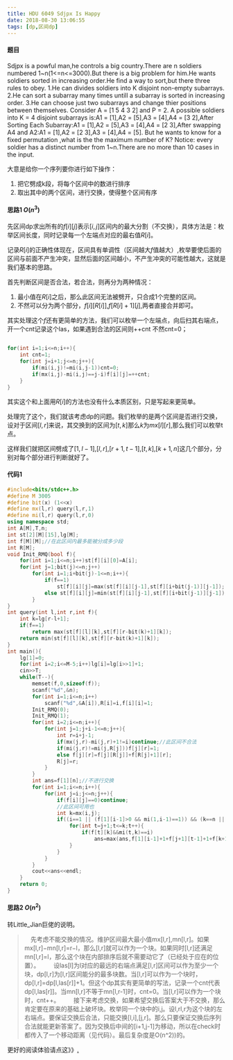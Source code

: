 ```yaml
---
title: HDU 6049 Sdjpx Is Happy
date: 2018-08-30 13:06:55
tags: [dp,区间dp]
---
```


#### 题目
Sdjpx is a powful man,he controls a big country.There are n soldiers numbered 1~n(1<=n<=3000).But there is a big problem for him.He wants soldiers sorted in increasing order.He find a way to sort,but there three rules to obey.
1.He can divides soldiers into K disjoint non-empty subarrays.
2.He can sort a subarray many times untill a subarray is sorted in increasing order.
3.He can choose just two subarrays and change thier positions between themselves.
Consider A = [1 5 4 3 2] and P = 2. A possible soldiers into K = 4 disjoint subarrays is:A1 = [1],A2 = [5],A3 = [4],A4 = [3 2],After Sorting Each Subarray:A1 = [1],A2 = [5],A3 = [4],A4 = [2 3],After swapping A4 and A2:A1 = [1],A2 = [2 3],A3 = [4],A4 = [5].
But he wants to know for a fixed permutation ,what is the the maximum number of K?
Notice: every soldier has a distinct number from 1~n.There are no more than 10 cases in the input.

大意是给你一个序列要你进行如下操作：
1. 把它劈成k段，将每个区间中的数进行排序
2. 取出其中的两个区间，进行交换，使得整个区间有序
<!--more-->
#### 思路1   $O(n^3)$
先区间dp求出所有的$f[i][j]$表示$[i,j]$区间内的最大分割（不交换），具体方法是：枚举区间长度，同时记录每一个左端点对应的最右值$R[i]$。

记录$R[i]$的正确性体现在，区间具有单调性（区间越大$f$值越大）,枚举要使后面的区间与前面不产生冲突，显然后面的区间越小，不产生冲突的可能性越大，这就是我们基本的思路。

首先判断区间是否合法，若合法，则再分为两种情况：
1. 最小值在$R[i]$之后，那么此区间无法被劈开，只合成1个完整的区间。
2. 不然可以分为两个部分，$f[i][R[i]]$,$f[R[i]+1][j]$,两者直接合并即可。

其实处理这个$f$还有更简单的方法，我们可以枚举一个左端点，向后扫其右端点，开一个cnt记录这个las，如果遇到合法的区间则++cnt
不然cnt=0；
```c++

for(int i=1;i<=n;i++){
    int cnt=1;
    for(int j=i+1;j<=n;j++){
        if(mi(i,j)!=mi(i,j-1))cnt=0;
        if(mx(i,j)-mi(i,j)==j-i)f[i][j]=++cnt;
    }
}


```
其实这个和上面用$R[i]$的方法也没有什么本质区别，只是写起来更简单。

处理完了这个，我们就该考虑dp的问题。我们枚举的是两个区间是否进行交换，设对于区间$[l,r]$来说，其交换到的区间为$[t,k]$那么$k$为$mx[l][r]$,那么我们可以枚举t点。

这样我们就把区间劈成了$[1,l-1]$,$[l,r]$,$[r+1,t-1]$,$[t,k]$,$[k+1,n]$这几个部分，分别对每个部分进行判断就好了。

#### 代码1
```c++
#include<bits/stdc++.h>
#define M 3005
#define bit(x) (1<<x)
#define mx(l,r) query(l,r,1)
#define mi(l,r) query(l,r,0)
using namespace std;
int A[M],T,n;
int st[2][M][15],lg[M];
int f[M][M];//在此区间内最多能被分成多少段 
int R[M];
void Init_RMQ(bool f){
	for(int i=1;i<=n;i++)st[f][i][0]=A[i];
	for(int j=1;bit(j)<=n;j++)
		for(int i=1;i+bit(j)-1<=n;i++){
			if(f==1)
				st[f][i][j]=max(st[f][i][j-1],st[f][i+bit(j-1)][j-1]);
			else st[f][i][j]=min(st[f][i][j-1],st[f][i+bit(j-1)][j-1]);
		}
} 
int query(int l,int r,int f){
	int k=lg[r-l+1];
	if(f==1)
		return max(st[f][l][k],st[f][r-bit(k)+1][k]);
	return min(st[f][l][k],st[f][r-bit(k)+1][k]);
}
int main(){
	lg[1]=0;
	for(int i=2;i<=M-5;i++)lg[i]=lg[i>>1]+1;
	cin>>T;
	while(T--){
		memset(f,0,sizeof(f));
		scanf("%d",&n);
		for(int i=1;i<=n;i++)
			scanf("%d",&A[i]),R[i]=i,f[i][i]=1;
		Init_RMQ(0);
		Init_RMQ(1); 
		for(int i=2;i<=n;i++){
			for(int j=1;j+i-1<=n;j++){
				int r=i+j-1;
				if(mx(j,r)-mi(j,r)+1!=i)continue;//此区间不合法 
				if(mi(j,r)!=mi(j,R[j]))f[j][r]=1;
				else f[j][r]=f[j][R[j]]+f[R[j]+1][r];
				R[j]=r;
			}
		}
		int ans=f[1][n];//不进行交换 
		for(int i=1;i<=n;i++){
			for(int j=i;j<=n;j++){
				if(f[i][j]==0)continue;
				//此区间可用也
				int k=mx(i,j);
				if((i==1 || (f[1][i-1]>0 && mi(1,i-1)==1)) && (k==n || f[k+1][n]>0 && mx(k+1,n)==n)){
					for(int t=j+1;t<=k;t++){
						if(f[t][k]&&mi(t,k)==i)
							ans=max(ans,f[1][i-1]+1+f[j+1][t-1]+1+f[k+1][n]);
					}
				} 
			}
		}
		cout<<ans<<endl;
	}
	return 0;
}
```

#### 思路2 $O(n^2)$
转Little_Jian巨佬的说明。

> 　先考虑不能交换的情况。维护区间最大最小值mx[l,r],mn[l,r]。如果mx[l,r]−mn[l,r]=r−l，那么[l,r]就可以作为一个块。如果同时[l,r]还满足mn[l,r]=l，那么这个块在内部排序后就不需要动它了（已经处于应在的位置）。
　　设las[l]为l对应的最远的右端点满足[l,r]区间可以作为至少一个块，dp[l,r]为[l,r]区间能分的最多块数。当[l,r]可以作为一个块时，dp[l,r]=dp[l,las[r]]+1。但这个dp其实有更简单的写法，记录一个cnt代表dp[l,las[r]]。当mn[l,r]不等于mn[l,r-1]时，cnt=0。当[l,r]可以作为一个块时，cnt++。
　　接下来考虑交换，如果希望交换后答案大于不交换，那么肯定要在原来的基础上破坏块。枚举同一个块中的i,j。设l,rl,r为这个块的左右端点。要保证交换后合法，只能交换[l,i],[j,r]。那么只要保证交换后序列合法就能更新答案了。因为交换后中间的[i+1,j-1]为移动，所以在check时都传入了一个移动距离（见代码）。最后复杂度是O(n^2))的。

更好的阅读体验请点这》》[.](http://www.chenhowe.me/?p=1188#comment-188)


